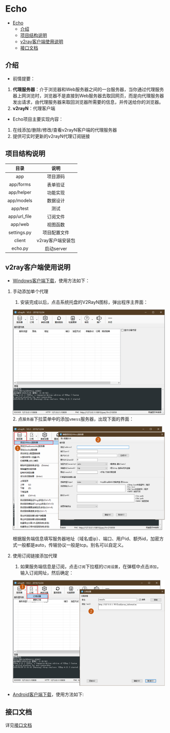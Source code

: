 # Echo

- [Echo](#echo)
  - [介绍](#介绍)
  - [项目结构说明](#项目结构说明)
  - [v2ray客户端使用说明](#v2ray客户端使用说明)
  - [接口文档](#接口文档)

## 介绍

- 前情提要：
1. **代理服务器**：介于浏览器和Web服务器之间的一台服务器，当你通过代理服务器上网浏览时，浏览器不是直接到Web服务器去取回网页，而是向代理服务器发出请求，由代理服务器来取回浏览器所需要的信息，并传送给你的浏览器。 
2. **v2rayN**：代理客户端

- Echo项目主要实现内容：

1. 在线添加/删除/修改/查看v2rayN客户端的代理服务器
2. 提供可实时更新的v2rayN代理订阅链接

## 项目结构说明

|     目录     |       说明        |
| :----------: | :---------------: |
|     app      |     项目源码      |
|  app/forms   |     表单验证      |
|  app/helper  |     功能实现      |
|  app/models  |     数据设计      |
|   app/test   |       测试        |
| app/url_file |     订阅文件      |
|   app/web    |     视图函数      |
| settings.py  |   项目配置文件    |
|    client    | v2ray客户端安装包 |
|   echo.py    |    启动server     |

## v2ray客户端使用说明

- [Windows客户端下载](http://faii.com.cn:2525/Architecture/echorun/raw/master/client/v2rayN.zip)，使用方法如下：

1. 手动添加单个代理
   1. 安装完成以后，点击系统托盘的V2RayN图标，弹出程序主界面：

    ![v2rayn 主界面](app/static/images/v2ray.png)
   2. 点`服务器`下拉菜单中的添加`vmess`服务器，出现下面的界面：

    ![v2rayN添加vmess服务器](app/static/images/v2ray_vemess.png)

    根据服务端信息填写服务器地址（域名或ip）、端口、用户id、额外id，加密方式一般都是auto，传输协议一般是tcp。别名可以自定义。

2. 使用订阅链接添加代理
    1. 如果服务端信息是订阅，点击`订阅`下拉框的`订阅设置`，在弹框中点击`添加`，输入订阅网址，然后确定：

    ![v2rayN添加订阅](app/static/images/v2ray_url.png)

- [Android客户端下载](http://faii.com.cn:2525/Architecture/echorun/raw/master/client/v2rayNG_1.1.14.apk)，使用方法如下:

## 接口文档

详见[接口文档](http://faii.com.cn:2525/Architecture/echorun/blob/master/%E6%8E%A5%E5%8F%A3%E6%96%87%E6%A1%A3.md)
